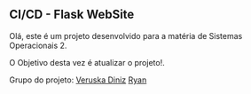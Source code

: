 ## CI/CD - Flask WebSite

Olá, este é um projeto desenvolvido para a matéria de Sistemas Operacionais 2.

O Objetivo desta vez é atualizar o projeto!.




Grupo do projeto:
[Veruska Diniz](https://www.github.com/vediniz)
[Ryan](https://www.github.com/ryanhsa2001)
